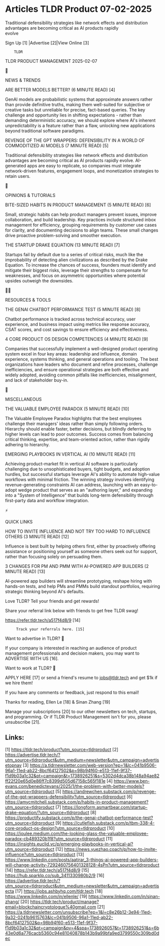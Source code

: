 # Articles TLDR Product 07-02-2025

Traditional defensibility strategies like network effects and
distribution advantages are becoming critical as AI products rapidly
evolve ‌ ‌ ‌ ‌ ‌ ‌ ‌ ‌ ‌ ‌ ‌ ‌ ‌ ‌ ‌ ‌ ‌ ‌ ‌ ‌ ‌ ‌ ‌ ‌ ‌ ‌  ‌ ‌ ‌ ‌ ‌ ‌ ‌ ‌ ‌ ‌ ‌ ‌ ‌ ‌ ‌ ‌ ‌ ‌ ‌ ‌ ‌ ‌ ‌ ‌ ‌ ‌ 


 Sign Up [1] |Advertise [2]|View Online [3] 

		TLDR 

TLDR PRODUCT MANAGEMENT 2025-02-07

📱 

NEWS & TRENDS

 ARE BETTER MODELS BETTER? (6 MINUTE READ) [4] 

 GenAI models are probabilistic systems that approximate answers
rather than provide definitive truths, making them well-suited for
subjective or creative tasks but unreliable for precise, fact-based
queries. The key challenge and opportunity lies in shifting
expectations - rather than demanding deterministic accuracy, we should
explore where AI's inherent unpredictability is a feature rather than
a flaw, unlocking new applications beyond traditional software
paradigms. 

 REVENGE OF THE GPT WRAPPERS: DEFENSIBILITY IN A WORLD OF COMMODITIZED
AI MODELS (7 MINUTE READ) [5] 

 Traditional defensibility strategies like network effects and
distribution advantages are becoming critical as AI products rapidly
evolve. AI-generated apps are easy to replicate, so companies must
integrate network-driven features, engagement loops, and monetization
strategies to retain users. 

🚀 

OPINIONS & TUTORIALS

 BITE-SIZED HABITS IN PRODUCT MANAGEMENT (5 MINUTE READ) [6] 

 Small, strategic habits can help product managers prevent issues,
improve collaboration, and build leadership. Key practices include
structured inbox management for efficiency, grouping requirements by
customer use cases for clarity, and documenting decisions to align
teams. These small changes drive proactive problem-solving and
smoother execution. 

 THE STARTUP DRAKE EQUATION (13 MINUTE READ) [7] 

 Startups fail by default due to a series of critical risks, much like
the improbability of detecting alien civilizations as described by the
Drake Equation. To increase the chances of success, founders must
identify and mitigate their biggest risks, leverage their strengths to
compensate for weaknesses, and focus on asymmetric opportunities where
potential upsides outweigh the downsides. 

🧑‍💻 

RESOURCES & TOOLS

 THE GENAI CHATBOT PERFORMANCE TEST (5 MINUTE READ) [8] 

 Chatbot performance is tracked across technical accuracy, user
experience, and business impact using metrics like response accuracy,
CSAT scores, and cost savings to ensure efficiency and effectiveness. 

 4 CORE PRODUCT OS DESIGN COMPETENCIES (4 MINUTE READ) [9] 

 Companies that successfully implement a well-designed product
operating system excel in four key areas: leadership and influence,
domain experience, systems thinking, and general operations and
tooling. The best organizations have leaders who document and refine
processes, challenge inefficiencies, and ensure operational strategies
are both effective and widely adopted, avoiding common pitfalls like
inefficiencies, misalignment, and lack of stakeholder buy-in. 

🎁 

MISCELLANEOUS

 THE VALUABLE EMPLOYEE PARADOX (5 MINUTE READ) [10] 

 The Valuable Employee Paradox highlights that the best employees
challenge their managers' ideas rather than simply following orders.
Hierarchy should enable faster, better decisions, but blindly
deferring to higher levels can lead to poor outcomes. Success comes
from balancing critical thinking, expertise, and team-oriented action,
rather than rigidly adhering to hierarchy. 

 EMERGING PLAYBOOKS IN VERTICAL AI (10 MINUTE READ) [11] 

 Achieving product-market fit in vertical AI software is particularly
challenging due to unsophisticated buyers, tight budgets, and adoption
hurdles, but successful startups leverage AI's ability to automate
high-value workflows with minimal friction. The winning strategy
involves identifying revenue-generating constraints AI can address,
launching with an easy-to-adopt wedge product that serves as an
"authoring layer," and expanding into a "System of Intelligence" that
builds long-term defensibility through first-party data and workflow
integration. 

⚡ 

QUICK LINKS

 HOW TO INVITE INFLUENCE AND NOT TRY TOO HARD TO INFLUENCE OTHERS (3
MINUTE READ) [12] 

 Influence is best built by helping others first, either by
proactively offering assistance or positioning yourself as someone
others seek out for support, rather than focusing solely on persuading
them. 

 3 CHANGES FOR PM AND PMM WITH AI-POWERED APP BUILDERS (2 MINUTE READ)
[13] 

 AI-powered app builders will streamline prototyping, reshape hiring
with hands-on tests, and help PMs and PMMs build standout portfolios,
requiring strategic thinking beyond AI's defaults. 

Love TLDR? Tell your friends and get rewards!

 Share your referral link below with friends to get free TLDR swag! 

 https://refer.tldr.tech/a517f4d8/9 [14] 

		 Track your referrals here. [15] 

Want to advertise in TLDR? 📰

 If your company is interested in reaching an audience of product
management professionals and decision makers, you may want to
ADVERTISE WITH US [16]. 

Want to work at TLDR? 💼

 APPLY HERE [17] or send a friend's resume to jobs@tldr.tech and get
$1k if we hire them! 

 If you have any comments or feedback, just respond to this email! 

Thanks for reading, 
Ellen Le [18] & Sinan Zhang [19] 

 Manage your subscriptions [20] to our other newsletters on tech,
startups, and programming. Or if TLDR Product Management isn't for
you, please unsubscribe [21]. 

 

Links:
------
[1] https://tldr.tech/product?utm_source=tldrproduct
[2] https://advertise.tldr.tech/?utm_source=tldrproduct&utm_medium=newsletter&utm_campaign=advertisetopnav
[3] https://a.tldrnewsletter.com/web-version?ep=1&lc=041b9506-96a1-11ed-ab22-8bcf64127502&p=98b94f60-e513-11ef-9f37-f1d9b03a1c32&pt=campaign&t=1738926251&s=5302d4dca38b148a94ae82ff22f20e65d0e86ff7c8399d505d67158c565f181e
[4] https://www.ben-evans.com/benedictevans/2025/1/the-problem-with-better-models?utm_source=tldrproduct
[5] https://andrewchen.substack.com/p/revenge-of-the-gpt-wrappers-defensibility?utm_source=tldrproduct
[6] https://amycmitchell.substack.com/p/habits-in-product-management?utm_source=tldrproduct
[7] https://longform.asmartbear.com/startup-drake-equation/?utm_source=tldrproduct
[8] https://productify.substack.com/p/the-genai-chatbot-performance-test?utm_source=tldrproduct
[9] https://cutlefish.substack.com/p/tbm-338-4-core-product-os-design?utm_source=tldrproduct
[10] https://joulee.medium.com/the-looking-glass-the-valuable-employee-paradox-cb489320b1f8?utm_source=tldrproduct
[11] https://insights.euclid.vc/p/emerging-playbooks-in-vertical-ai?utm_source=tldrproduct
[12] https://news.yuezhao.coach/p/how-to-invite-influence?utm_source=tldrproduct
[13] https://www.linkedin.com/posts/aatirar_3-things-ai-powered-app-builders-will-change-activity-7292460756401328128-4sPn?utm_source=tldrproduct
[14] https://refer.tldr.tech/a517f4d8/9
[15] https://hub.sparklp.co/sub_3411330980b2/9
[16] https://advertise.tldr.tech/?utm_source=tldrproduct&utm_medium=newsletter&utm_campaign=advertisecta
[17] https://jobs.ashbyhq.com/tldr.tech
[18] https://www.linkedin.com/in/ellenle/
[19] https://www.linkedin.com/in/sinan-zhang/
[20] https://tldr.tech/product/manage?email=blockchaincryptologue%40gmail.com
[21] https://a.tldrnewsletter.com/unsubscribe?ep=1&l=c8e26b12-3e94-11ed-9a32-0241b9615763&lc=041b9506-96a1-11ed-ab22-8bcf64127502&p=98b94f60-e513-11ef-9f37-f1d9b03a1c32&pt=campaign&pv=4&spa=1738926057&t=1738926251&s=6b43e0d6a776cacb5360c94e81040878b143b9a99bfa9ed3799550c309bd0dec